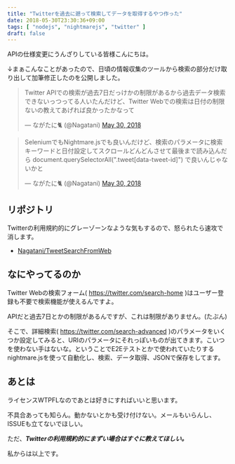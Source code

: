 ```yaml
---
title: "Twitterを過去に遡って検索してデータを取得するやつ作った"
date: 2018-05-30T23:30:36+09:00
tags: [ "nodejs", "nightmarejs", "twitter" ]
draft: false
---
```


APIの仕様変更にうんざりしている皆様こんにちは。

↓まぁこんなことがあったので、日頃の情報収集のツールから検索の部分だけ取り出して加筆修正したのを公開しました。

<blockquote class="twitter-tweet" data-lang="en"><p lang="ja" dir="ltr">Twitter APIでの検索が過去7日だっけかの制限があるから過去データ検索できないっつってる人いたんだけど、Twitter Webでの検索は日付の制限ないの教えてあげれば良かったかなって</p>&mdash; ながたに🐈 (@Nagatani) <a href="https://twitter.com/Nagatani/status/1001803626459811842?ref_src=twsrc%5Etfw">May 30, 2018</a></blockquote>

<blockquote class="twitter-tweet" data-lang="en"><p lang="ja" dir="ltr">SeleniumでもNightmare.jsでも良いんだけど、検索のパラメータに検索キーワードと日付設定してスクロールどんどんさせて最後まで読み込んだら document.querySelectorAll(&quot;.tweet[data-tweet-id]&quot;) で良いんじゃないかと</p>&mdash; ながたに🐈 (@Nagatani) <a href="https://twitter.com/Nagatani/status/1001804373398192129?ref_src=twsrc%5Etfw">May 30, 2018</a></blockquote>
<script async src="https://platform.twitter.com/widgets.js" charset="utf-8"></script>


## リポジトリ

Twitterの利用規約的にグレーゾーンなような気もするので、怒られたら速攻で消します。

- [Nagatani/TweetSearchFromWeb](https://github.com/Nagatani/TweetSearchFromWeb)

## なにやってるのか
Twitter Webの検索フォーム( https://twitter.com/search-home )はユーザー登録も不要で検索機能が使えるんですよ。

APIだと過去7日とかの制限があるんですが、これは制限がありません。(たぶん)

そこで、詳細検索( https://twitter.com/search-advanced )のパラメータをいくつか設定してみると、URIのパラメータにそれっぽいものが出てきます。こいつを使わない手はないな。ということでE2Eテストとかで使われていたりするnightmare.jsを使って自動化し、検索、データ取得、JSONで保存をしてます。

## あとは
ライセンスWTPFLなのであとは好きにすればいいと思います。

不具合あっても知らん。動かないとかも受け付けない。メールもいらんし、ISSUEも立てないでほしい。

ただ、***Twitterの利用規約的にまずい場合はすぐに教えてほしい。***

私からは以上です。
